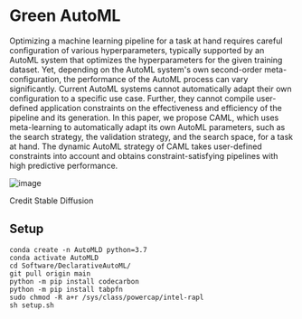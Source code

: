 # Green AutoML

Optimizing a machine learning pipeline for a task at hand requires careful configuration of various hyperparameters, typically supported by an AutoML system that optimizes the hyperparameters for the given training dataset.
Yet, depending on the AutoML system's own second-order meta-configuration, the performance of the AutoML process can vary significantly. Current AutoML systems cannot automatically adapt their own configuration to a specific use case. Further, they cannot compile user-defined application constraints on the effectiveness and efficiency of the pipeline and its generation.
In this paper, we propose CAML, which uses meta-learning to automatically adapt its own AutoML parameters, such as the search strategy, the validation strategy, and the search space, for a task at hand. The dynamic AutoML strategy of CAML takes user-defined constraints into account and obtains constraint-satisfying pipelines with high predictive performance. 

![image](https://user-images.githubusercontent.com/5217389/216223724-05dd746d-4cce-4e64-869e-b791cfe7cee2.png)

Credit Stable Diffusion

## Setup
```
conda create -n AutoMLD python=3.7
conda activate AutoMLD
cd Software/DeclarativeAutoML/
git pull origin main
python -m pip install codecarbon
python -m pip install tabpfn
sudo chmod -R a+r /sys/class/powercap/intel-rapl
sh setup.sh
```
